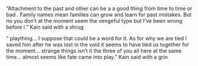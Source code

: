 “Attachment to the past and other can be a  a good thing from time to time or bad . Family names mean families can grow and learn for past mistakes. But no you don’t at the moment seem the vengeful type but I’ve been wrong before l.” Kain said with a shrug 

“ plaything... I suppose that could be a word for it. As for why we are tied I saved him after he was lost in the void it seems to have tied us together for the moment... strange things isn’t it the three of you all here at the same time... almost seems like fate came into play.” Kain said with a grin